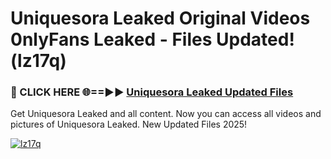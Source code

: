 # Uniquesora Leaked Original Videos 0nlyFans Leaked - Files Updated! (lz17q)

<h3>🔴 CLICK HERE 🌐==►► <a href="https://tinyurl.com/ehrbuxhb" rel="nofollow">Uniquesora Leaked Updated Files</a></h3>

Get Uniquesora Leaked and all content. Now you can access all videos and pictures of Uniquesora Leaked. New Updated Files 2025!

[![lz17q](https://i.imgur.com/lVYEuWS.gif)](https://tinyurl.com/ehrbuxhb)
